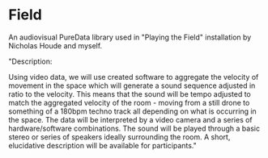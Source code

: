 Field
=====

An audiovisual PureData library used in "Playing the Field" installation by Nicholas Houde and myself.

"Description:

Using video data, we will use created software to aggregate the velocity of movement in the space which will generate a sound sequence adjusted in ratio to the velocity.  This means that the sound will be tempo adjusted to match the aggregated velocity of the room - moving from a still drone to something of a 180bpm techno track all depending on what is occurring in the space.  The data will be interpreted by a video camera and a series of hardware/software combinations.  The sound will be played through a basic stereo or series of speakers ideally surrounding the room.  A short, elucidative description will be available for participants."
